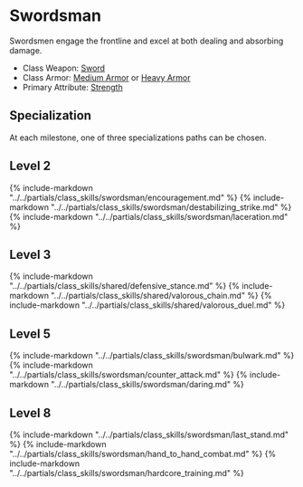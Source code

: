 # Swordsman

Swordsmen engage the frontline and excel at both dealing and absorbing damage.

* Class Weapon: [Sword](../inventory/swords.md)
* Class Armor: [Medium Armor](../inventory/medium_armor.md) or [Heavy Armor](../inventory/heavy_armor.md)
* Primary Attribute: [Strength](attributes.md#strength)

## Specialization
At each milestone, one of three specializations paths can be chosen.

## Level 2
{% include-markdown "../../partials/class_skills/swordsman/encouragement.md" %}
{% include-markdown "../../partials/class_skills/swordsman/destabilizing_strike.md" %}
{% include-markdown "../../partials/class_skills/swordsman/laceration.md" %}

## Level 3
{% include-markdown "../../partials/class_skills/shared/defensive_stance.md" %}
{% include-markdown "../../partials/class_skills/shared/valorous_chain.md" %}
{% include-markdown "../../partials/class_skills/shared/valorous_duel.md" %}

## Level 5
{% include-markdown "../../partials/class_skills/swordsman/bulwark.md" %}
{% include-markdown "../../partials/class_skills/swordsman/counter_attack.md" %}
{% include-markdown "../../partials/class_skills/swordsman/daring.md" %}

## Level 8
{% include-markdown "../../partials/class_skills/swordsman/last_stand.md" %}
{% include-markdown "../../partials/class_skills/swordsman/hand_to_hand_combat.md" %}
{% include-markdown "../../partials/class_skills/swordsman/hardcore_training.md" %}

